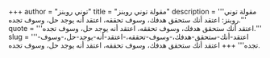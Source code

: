 +++
author = "توني روبنز"
title = "مقولة توني روبنز"
description = '''مقولة توني روبنز: اعتقد أنك ستحقق هدفك، وسوف تحققه، اعتقد أنه يوجد حل، وسوف تجده.'''
quote = '''اعتقد أنك ستحقق هدفك، وسوف تحققه، اعتقد أنه يوجد حل، وسوف تجده.'''
slug = '''اعتقد-أنك-ستحقق-هدفك،-وسوف-تحققه،-اعتقد-أنه-يوجد-حل،-وسوف-تجده'''
+++
اعتقد أنك ستحقق هدفك، وسوف تحققه، اعتقد أنه يوجد حل، وسوف تجده.
